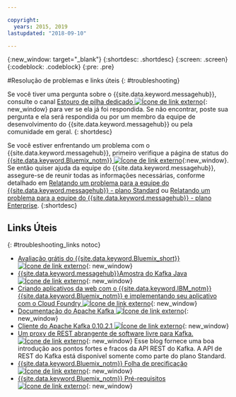 ```yaml
---

copyright:
  years: 2015, 2019
lastupdated: "2018-09-10"

---
```


{:new_window: target="_blank"}
{:shortdesc: .shortdesc}
{:screen: .screen}
{:codeblock: .codeblock}
{:pre: .pre}



#Resolução de problemas e links úteis
{: #troubleshooting}

Se você tiver uma pergunta sobre o {{site.data.keyword.messagehub}}, consulte o canal
[Estouro de pilha dedicado ![Ícone de link externo](../../icons/launch-glyph.svg "Ícone de link externo")](http://stackoverflow.com/questions/tagged/message-hub){: new_window} para ver se ela já foi respondida.
Se não encontrar, poste sua pergunta e ela será respondida ou por um membro da equipe de desenvolvimento do
{{site.data.keyword.messagehub}} ou pela comunidade em geral.
{: shortdesc}

Se você estiver enfrentando um problema com o {{site.data.keyword.messagehub}}, primeiro
verifique a página de status do [{{site.data.keyword.Bluemix_notm}}
![Ícone de link externo](../../icons/launch-glyph.svg "Ícone de link externo")](https://console.bluemix.net/status){:new_window}. Se então
quiser ajuda da equipe do {{site.data.keyword.messagehub}}, assegure-se de reunir todas as informações necessárias, conforme detalhado em [Relatando um problema para a equipe do {{site.data.keyword.messagehub}} - plano Standard](/docs/services/EventStreams/eventstreams109.html) ou [Relatando um problema para a equipe do {{site.data.keyword.messagehub}} - plano Enterprise](/docs/services/EventStreams/eventstreams125.html).
{:shortdesc}

## Links Úteis
{: #troubleshooting_links notoc}

*  [Avaliação grátis do {{site.data.keyword.Bluemix_short}}![Ícone de link externo](../../icons/launch-glyph.svg "Ícone de link externo")](https://apps.admin.ibmcloud.com/manage/trial/bluemix.html){: new_window}
*  [{{site.data.keyword.messagehub}}Amostra do Kafka Java ![Ícone de link externo](../../icons/launch-glyph.svg "Ícone de link externo")](https://github.com/ibm-messaging/event-streams-samples/tree/master/kafka-java-console-sample){: new_window}
*  [Criando aplicativos da web com o {{site.data.keyword.IBM_notm}} {{site.data.keyword.Bluemix_notm}} e implementando seu
aplicativo com o Cloud Foundry ![Ícone de link externo](../../icons/launch-glyph.svg "Ícone de link externo")](http://www.ng.bluemix.net/docs/starters/install_cli.html){: new_window}
*  [Documentação do Apache Kafka ![Ícone de link externo](../../icons/launch-glyph.svg "Ícone de link externo")](http://kafka.apache.org/documentation.html){: new_window}
*  [Cliente do Apache Kafka 0.10.2.1 ![Ícone de link externo](../../icons/launch-glyph.svg "Ícone de link externo")](http://kafka.apache.org/0102/javadoc/index.html){: new_window}
*  [Um proxy de REST abrangente de software livre para Kafka. ![Ícone de link externo](../../icons/launch-glyph.svg "Ícone de link externo")](http://www.confluent.io/blog/a-comprehensive-open-source-rest-proxy-for-kafka/){: new_window} 
	Esse blog fornece uma boa introdução aos pontos fortes e fracos da API REST do Kafka. A API de REST do Kafka está disponível somente como
parte do plano Standard.
*  [{{site.data.keyword.Bluemix_notm}} Folha de precificação ![Ícone de link externo](../../icons/launch-glyph.svg "Ícone de link externo")](https://www.ng.bluemix.net/#/pricing){: new_window}
*  [{{site.data.keyword.Bluemix_notm}} Pré-requisitos ![Ícone de link externo](../../icons/launch-glyph.svg "Ícone de link externo")](https://developer.ibm.com/bluemix/support/#prereqs/){: new_window}

